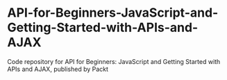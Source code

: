 


# API-for-Beginners-JavaScript-and-Getting-Started-with-APIs-and-AJAX
Code repository for API for Beginners: JavaScript and Getting Started with APIs and AJAX, published by Packt
